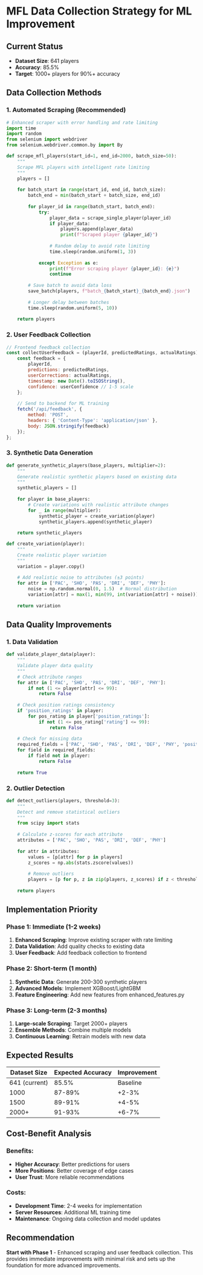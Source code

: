 # MFL Data Collection Strategy for ML Improvement

## Current Status
- **Dataset Size**: 641 players
- **Accuracy**: 85.5%
- **Target**: 1000+ players for 90%+ accuracy

## Data Collection Methods

### 1. **Automated Scraping** (Recommended)
```python
# Enhanced scraper with error handling and rate limiting
import time
import random
from selenium import webdriver
from selenium.webdriver.common.by import By

def scrape_mfl_players(start_id=1, end_id=2000, batch_size=50):
    """
    Scrape MFL players with intelligent rate limiting
    """
    players = []
    
    for batch_start in range(start_id, end_id, batch_size):
        batch_end = min(batch_start + batch_size, end_id)
        
        for player_id in range(batch_start, batch_end):
            try:
                player_data = scrape_single_player(player_id)
                if player_data:
                    players.append(player_data)
                    print(f"Scraped player {player_id}")
                
                # Random delay to avoid rate limiting
                time.sleep(random.uniform(1, 3))
                
            except Exception as e:
                print(f"Error scraping player {player_id}: {e}")
                continue
        
        # Save batch to avoid data loss
        save_batch(players, f"batch_{batch_start}_{batch_end}.json")
        
        # Longer delay between batches
        time.sleep(random.uniform(5, 10))
    
    return players
```

### 2. **User Feedback Collection**
```javascript
// Frontend feedback collection
const collectUserFeedback = (playerId, predictedRatings, actualRatings) => {
    const feedback = {
        playerId,
        predictions: predictedRatings,
        userCorrections: actualRatings,
        timestamp: new Date().toISOString(),
        confidence: userConfidence // 1-5 scale
    };
    
    // Send to backend for ML training
    fetch('/api/feedback', {
        method: 'POST',
        headers: { 'Content-Type': 'application/json' },
        body: JSON.stringify(feedback)
    });
};
```

### 3. **Synthetic Data Generation**
```python
def generate_synthetic_players(base_players, multiplier=2):
    """
    Generate realistic synthetic players based on existing data
    """
    synthetic_players = []
    
    for player in base_players:
        # Create variations with realistic attribute changes
        for _ in range(multiplier):
            synthetic_player = create_variation(player)
            synthetic_players.append(synthetic_player)
    
    return synthetic_players

def create_variation(player):
    """
    Create realistic player variation
    """
    variation = player.copy()
    
    # Add realistic noise to attributes (±3 points)
    for attr in ['PAC', 'SHO', 'PAS', 'DRI', 'DEF', 'PHY']:
        noise = np.random.normal(0, 1.5)  # Normal distribution
        variation[attr] = max(1, min(99, int(variation[attr] + noise)))
    
    return variation
```

## Data Quality Improvements

### 1. **Data Validation**
```python
def validate_player_data(player):
    """
    Validate player data quality
    """
    # Check attribute ranges
    for attr in ['PAC', 'SHO', 'PAS', 'DRI', 'DEF', 'PHY']:
        if not (1 <= player[attr] <= 99):
            return False
    
    # Check position ratings consistency
    if 'position_ratings' in player:
        for pos_rating in player['position_ratings']:
            if not (1 <= pos_rating['rating'] <= 99):
                return False
    
    # Check for missing data
    required_fields = ['PAC', 'SHO', 'PAS', 'DRI', 'DEF', 'PHY', 'positions']
    for field in required_fields:
        if field not in player:
            return False
    
    return True
```

### 2. **Outlier Detection**
```python
def detect_outliers(players, threshold=3):
    """
    Detect and remove statistical outliers
    """
    from scipy import stats
    
    # Calculate z-scores for each attribute
    attributes = ['PAC', 'SHO', 'PAS', 'DRI', 'DEF', 'PHY']
    
    for attr in attributes:
        values = [p[attr] for p in players]
        z_scores = np.abs(stats.zscore(values))
        
        # Remove outliers
        players = [p for p, z in zip(players, z_scores) if z < threshold]
    
    return players
```

## Implementation Priority

### Phase 1: Immediate (1-2 weeks)
1. **Enhanced Scraping**: Improve existing scraper with rate limiting
2. **Data Validation**: Add quality checks to existing data
3. **User Feedback**: Add feedback collection to frontend

### Phase 2: Short-term (1 month)
1. **Synthetic Data**: Generate 200-300 synthetic players
2. **Advanced Models**: Implement XGBoost/LightGBM
3. **Feature Engineering**: Add new features from enhanced_features.py

### Phase 3: Long-term (2-3 months)
1. **Large-scale Scraping**: Target 2000+ players
2. **Ensemble Methods**: Combine multiple models
3. **Continuous Learning**: Retrain models with new data

## Expected Results

| Dataset Size | Expected Accuracy | Improvement |
|-------------|------------------|-------------|
| 641 (current) | 85.5% | Baseline |
| 1000 | 87-89% | +2-3% |
| 1500 | 89-91% | +4-5% |
| 2000+ | 91-93% | +6-7% |

## Cost-Benefit Analysis

### Benefits:
- **Higher Accuracy**: Better predictions for users
- **More Positions**: Better coverage of edge cases
- **User Trust**: More reliable recommendations

### Costs:
- **Development Time**: 2-4 weeks for implementation
- **Server Resources**: Additional ML training time
- **Maintenance**: Ongoing data collection and model updates

## Recommendation

**Start with Phase 1** - Enhanced scraping and user feedback collection. This provides immediate improvements with minimal risk and sets up the foundation for more advanced improvements.





